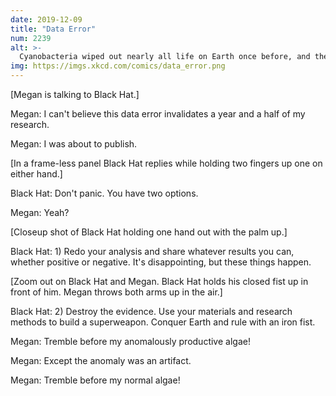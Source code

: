 ```yaml
---
date: 2019-12-09
title: "Data Error"
num: 2239
alt: >-
  Cyanobacteria wiped out nearly all life on Earth once before, and they can do it again!
img: https://imgs.xkcd.com/comics/data_error.png
---
```

[Megan is talking to Black Hat.]

Megan: I can't believe this data error invalidates a year and a half of my research.

Megan: I was about to publish.

[In a frame-less panel Black Hat replies while holding two fingers up one on either hand.]

Black Hat: Don't panic. You have two options.

Megan: Yeah?

[Closeup shot of Black Hat holding one hand out with the palm up.]

Black Hat: 1) Redo your analysis and share whatever results you can, whether positive or negative. It's disappointing, but these things happen.

[Zoom out on Black Hat and Megan. Black Hat holds his closed fist up in front of him. Megan throws both arms up in the air.]

Black Hat: 2) Destroy the evidence. Use your materials and research methods to build a superweapon. Conquer Earth and rule with an iron fist.

Megan: Tremble before my anomalously productive algae!

Megan: Except the anomaly was an artifact.

Megan: Tremble before my normal algae!